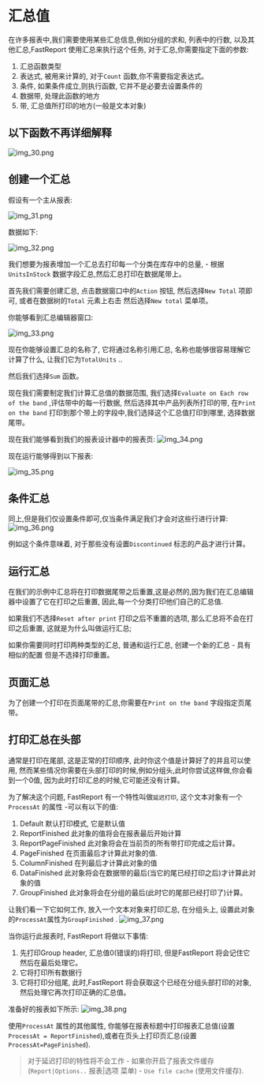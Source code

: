 # 汇总值

在许多报表中,我们需要使用某些汇总信息,例如分组的求和, 列表中的行数, 以及其他汇总,FastReport 使用汇总来执行这个任务, 对于汇总,你需要指定下面的参数:

1. 汇总函数类型
2. 表达式, 被用来计算的, 对于`Count` 函数,你不需要指定表达式。
3. 条件,  如果条件成立,则执行函数, 它并不是必要去设置条件的
4. 数据带, 处理此函数的地方
5. 带, 汇总值所打印的地方(一般是文本对象)


## 以下函数不再详细解释

![img_30.png](img_30.png)

## 创建一个汇总

假设有一个主从报表:

![img_31.png](img_31.png)

数据如下:

![img_32.png](img_32.png)

我们想要为报表增加一个汇总去打印每一个分类在库存中的总量, - 根据`UnitsInStock` 数据字段汇总,然后汇总打印在数据尾带上。


首先我们需要创建汇总, 点击数据窗口中的`Action` 按钮, 然后选择`New Total` 项即可, 或者在数据树的`Total` 元素上右击 然后选择`New total` 菜单项。

你能够看到汇总编辑器窗口:

![img_33.png](img_33.png)

现在你能够设置汇总的名称了,  它将通过名称引用汇总, 名称也能够很容易理解它计算了什么, 让我们它为`TotalUnits` ..

然后我们选择`Sum` 函数。

现在我们需要制定我们计算汇总值的数据范围,  我们选择`Evaluate on Each row of the band` ,评估带中的每一行数据,
然后选择其中产品列表所打印的带, 在`Print on the band` 打印到那个带上的字段中,我们选择这个汇总值打印到哪里, 选择数据尾带。

现在我们能够看到我们的报表设计器中的报表页:
![img_34.png](img_34.png)

现在运行能够得到以下报表:

![img_35.png](img_35.png)

## 条件汇总

同上,但是我们仅设置条件即可,仅当条件满足我们才会对这些行进行计算:
![img_36.png](img_36.png)

例如这个条件意味着, 对于那些没有设置`Discontinued` 标志的产品才进行计算。

## 运行汇总

在我们的示例中汇总将在打印数据尾带之后重置,这是必然的,因为我们在汇总编辑器中设置了它在打印之后重置, 因此,每一个分类打印他们自己的汇总值.

如果我们不选择`Reset after print` 打印之后不重置的选项, 那么汇总将不会在打印之后重置, 这就是为什么叫做运行汇总;

如果你需要同时打印两种类型的汇总, 普通和运行汇总, 创建一个新的汇总 - 具有相似的配置 但是不选择打印重置。

## 页面汇总

为了创建一个打印在页面尾带的汇总,你需要在`Print on the band` 字段指定页尾带。


## 打印汇总在头部

通常是打印在尾部, 这是正常的打印顺序, 此时你这个值是计算好了的并且可以使用, 然而某些情况你需要在头部打印的时候,例如分组头,此时你尝试这样做,你会看到一个0值,
因为此时打印汇总的时候,它可能还没有计算。

为了解决这个问题, FastReport 有一个特性叫做`延迟打印`, 这个文本对象有一个`ProcessAt` 的属性 -可以有以下的值:

1. Default 默认打印模式,  它是默认值
2. ReportFinished  此对象的值将会在报表最后开始计算
3. ReportPageFinished 此对象将会在当前页的所有带打印完成之后计算。
4. PageFinished   在页面最后才计算此对象的值.
5. ColumnFinished 在列最后才计算此对象的值
6. DataFinished  此对象将会在数据带的最后(当它的尾已经打印之后)才计算此对象的值
7. GroupFinished 此对象将会在分组的最后(此时它的尾部已经打印了)计算。

让我们看一下它如何工作, 放入一个文本对象来打印汇总, 在分组头上, 设置此对象的`ProcessAt`属性为`GroupFinished` .
![img_37.png](img_37.png)

当你运行此报表时, FastReport 将做以下事情:

1. 先打印Group header, 汇总值0(错误的)将打印, 但是FastReport 将会记住它然后在最后处理它。
2. 它将打印所有数据行
3. 它将打印分组尾, 此时,FastReport 将会获取这个已经在分组头部打印的对象,然后处理它再次打印正确的汇总值。

准备好的报表如下所示:
![img_38.png](img_38.png)

使用`ProcessAt` 属性的其他属性, 你能够在报表标题中打印报表汇总值(设置`ProcessAt = ReportFinished`),或者在页头上打印页汇总(设置`ProcessAt=PageFinished`).

> 对于延迟打印的特性将不会工作 - 如果你开启了报表文件缓存(`Report|Options..` 报表|选项 菜单) - `Use file cache` (使用文件缓存).



